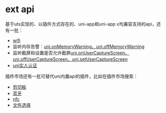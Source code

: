 # ext api

基于uts实现的、以插件方式存在的、uni-app和uni-app x均兼容支持的api，还有一批：
- [wifi](https://uniapp.dcloud.net.cn/api/system/wifi.html)
- 监听内存告警：[uni.onMemoryWarning、uni.offMemoryWarning](https://uniapp.dcloud.net.cn/api/system/memory.html#offmemorywarning)
- 监听截屏和设置是否允许截屏[uni.onUserCaptureScreen、uni.offUserCaptureScreen、uni.setUserCaptureScreen](https://uniapp.dcloud.net.cn/api/system/capture-screen.html#setusercapturescreen)
- [uni实人认证](https://uniapp.dcloud.net.cn/uniCloud/frv/dev.html)

插件市场还有一批可替代uni内置api的插件，比如在插件市场搜索：
- [剪切板](https://ext.dcloud.net.cn/search?q=%E5%89%AA%E5%88%87%E6%9D%BF&orderBy=Relevance&cat1=8&cat2=81)
- [蓝牙](https://ext.dcloud.net.cn/search?q=%E8%93%9D%E7%89%99&orderBy=Relevance&cat1=8&cat2=81)
- [nfc](https://ext.dcloud.net.cn/search?q=nfc&orderBy=Relevance&cat1=8&cat2=81)
- [文件选择](https://ext.dcloud.net.cn/search?q=%E6%96%87%E4%BB%B6%E9%80%89%E6%8B%A9&cat1=8&cat2=81)